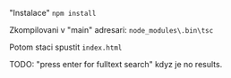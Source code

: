 "Instalace" ```npm install```

Zkompilovani v "main" adresari: ``node_modules\.bin\tsc``

Potom staci spustit ``index.html``


TODO: "press enter for fulltext search" kdyz je no results.